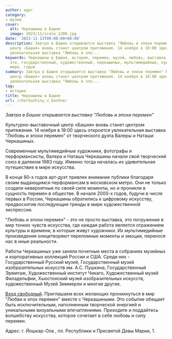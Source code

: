 ```yaml
---
author: egor
category:
- музеи
cover:
  alt: Черкашины в Башне
  image: 2023/11/scale_1200.jpg
date: '2023-11-13T09:00:00+00:00'
description: Завтра в Башне открывается выставка "Любовь и эпохи перемен" Культурно-выставочный
  центр «Башня» вновь станет центром притяжения. 14 ноября в 18:00 здесь откроется
  увлекательная выставка "Любовь и эпо...
keywords: Черкашины в Башне, история, перемен, музей, любовь, выставка, эпохи, искусства,
  это, государственный, художественный, черкашиных, мультимедийные, художники, черкашины,
  мире, годов
summary: Завтра в Башне открывается выставка "Любовь и эпохи перемен" Культурно-выставочный
  центр «Башня» вновь станет центром притяжения. 14 ноября в 18:00 здесь откроется
  увлекательная выставка "Любовь и эпо...
tag:
- история
title: Черкашины в Башне
url: /cherkashiny_v_bashne/
---
```


_Завтра в Башне открывается выставка "Любовь и эпохи перемен"_

Культурно-выставочный центр «Башня» вновь станет центром притяжения. 14 ноября в 18:00 здесь откроется увлекательная выставка "Любовь и эпохи перемен" от творческого дуэта Валеры и Наташи Черкашиных.

Современные мультимедийные художники, фотографы и перформансисты, Валера и Наташа Черкашины начали свой творческий союз в далеком 1983 году. Именно тогда началась их удивительная путешествие в мире искусства.

В конце 80-х годов арт-дуэт привлек внимание публики благодаря своим выдающимся перформансам в московском метро. Они не только создали невероятные по своей силе моменты, но и проникли в сущность перемен в обществе. В начале 2000-х годов, будучи в числе первых в России, Черкашины обратились к цифровому искусству, предвосхитив последующие тренды в мире художественной экспрессии.

"Любовь и эпохи перемен" \- это не просто выставка, это погружение в мир тонких чувств искусства, где каждая работа является отражением культуры и времени, в которые живут художники. Их мультимедийные произведения олицетворяют переломные моменты и эмоции, перенося нас в иные реальности.

Работы Черкашиных уже заняли почетные места в собраниях музейных и корпоративных коллекций России и США. Среди них \- Государственный Русский музей, Государственный музей изобразительных искусств им. А.С. Пушкина, Государственный Эрмитаж, Художественный институт Чикаго, Художественный музей Филадельфии, Хьюстонский музей изобразительных искусств, художественный Музей Зиммерли и многие другие.

[Вход свободный](https://www.fumus.ru/). Приглашаем всех желающих проникнуться в мир "Любви и эпох перемен" вместе с Черкашиными. Это событие обещает быть исключительным, наполненным творческой энергией и уникальными визуальными впечатлениями. Приходите и поддайтесь волшебству искусства, которое сочетает в себе любовь и силу перемен.

Адрес: г. Йошкар-Ола , пл. Республики и Пресвятой Девы Марии, 1.